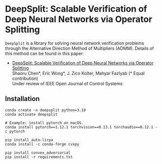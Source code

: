 # DeepSplit: Scalable Verification of Deep Neural Networks via Operator Splitting
`DeepSplit` is a library for solving neural network verification problems through the Alternative Direction Method of Multipliers (ADMM). Details of this method can be found in this paper:
- [DeepSplit: Scalable Verification of Deep Neural Networks via Operator Splitting](https://arxiv.org/abs/2106.09117)  
  Shaoru Chen*, Eric Wong*, J. Zico Kolter, Mahyar Fazlyab (* Equal contribution)  
  Under review of IEEE Open Journal of Control Systems

## Installation 

```
conda create -n deepsplit python=3.10
conda activate deepsplit

# Example: install pytorch on macOS. 
conda install pytorch==1.12.1 torchvision==0.13.1 torchaudio==0.12.1 -c pytorch

pip install auto-lirpa
conda install -c conda-forge cvxpy

pip install convex_adversarial
pip install -r requirements.txt
```
